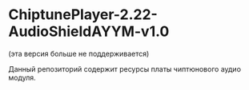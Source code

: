 # ChiptunePlayer-2.22-AudioShieldAYYM-v1.0
(эта версия больше не поддерживается)

Данный репозиторий содержит ресурсы платы чиптюнового аудио модуля.
